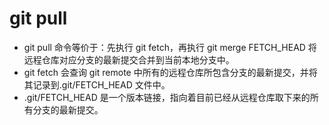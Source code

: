 # git pull

- git pull 命令等价于：先执行 git fetch，再执行 git merge FETCH_HEAD 将远程仓库对应分支的最新提交合并到当前本地分支中。
- git fetch 会查询 git remote 中所有的远程仓库所包含分支的最新提交，并将其记录到.git/FETCH_HEAD 文件中。
- .git/FETCH_HEAD 是一个版本链接，指向着目前已经从远程仓库取下来的所有分支的最新提交。

